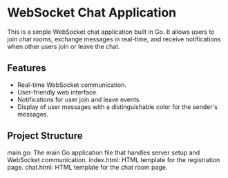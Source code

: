 # WebSocket Chat Application

This is a simple WebSocket chat application built in Go. It allows users to join chat rooms, exchange messages in real-time, and receive notifications when other users join or leave the chat.

## Features

- Real-time WebSocket communication.
- User-friendly web interface.
- Notifications for user join and leave events.
- Display of user messages with a distinguishable color for the sender's messages.

## Project Structure

main.go: The main Go application file that handles server setup and WebSocket communication.
index.html: HTML template for the registration page.
chat.html: HTML template for the chat room page.
